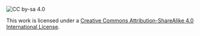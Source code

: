 ![CC by-sa 4.0](https://i.creativecommons.org/l/by-sa/4.0/88x31.png "CC by-sa 4.0")

This work is licensed under a [Creative Commons Attribution-ShareAlike 4.0 International License](http://creativecommons.org/licenses/by-sa/4.0/ "CC by-sa 4.0").
